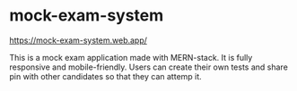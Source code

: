 # mock-exam-system
https://mock-exam-system.web.app/

This is a mock exam application made with MERN-stack. It is fully responsive and mobile-friendly. Users can create their own tests and share pin with other candidates so that they can attemp it.
